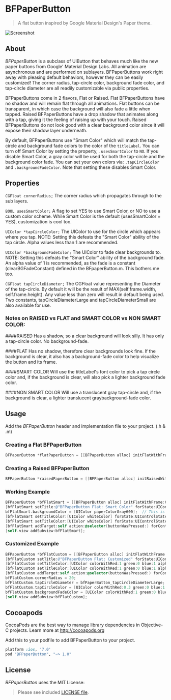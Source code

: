 BFPaperButton
=============

> A flat button inspired by Google Material Design's Paper theme.

![Screenshot](https://raw.githubusercontent.com/bfeher/BFPaperButton/master/BFPaperButtonDemoGif.gif "Screenshot")


About
---------
_BFPaperButton_ is a subclass of UIButton that behaves much like the new paper buttons from Google' Material Design Labs.
All animation are asynchronous and are performed on sublayers.
BFPaperButtons work right away with pleasing default behaviors, however they can be easily customized! The corner radius, tap-circle color, background fade color, and tap-circle diameter are all readily customizable via public properties.

BFPaperButtons come in 2 flavors, Flat or Raised. 
Flat BFPaperButtons have no shadow and will remain flat through all animations. Flat buttons can be transparent, in which case the background will also fade a little when tapped.
Raised BFPaperButtons have a drop shadow that animates along with a tap, giving it the feeling of raising up with your touch. Raised BFPaperButtons do not look good with a clear background color since it will expose their shadow layer underneath.

By default, BFPaperButtons use "Smart Color" which will match the tap-circle and background fade colors to the color of the `titleLabel`.
You can turn off Smart Color by setting the property, `.usesSmartColor` to `NO`. If you disable Smart Color, a gray color will be used for both the tap-circle and the background color fade.
You can set your own colors via: `.tapCircleColor` and `.backgroundFadeColor`. Note that setting these disables Smart Color.

## Properties
`CGFloat cornerRadius;` 
The corner radius which propagates through to the sub layers.

`BOOL usesSmartColor;` 
A flag to set YES to use Smart Color, or NO to use a custom color scheme. While Smart Color is the default (usesSmartColor = YES), customization is cool too.

`UIColor *tapCircleColor;` 
The UIColor to use for the circle which appears where you tap. NOTE: Setting this defeats the "Smart Color" ability of the tap circle. Alpha values less than 1 are recommended.

`UIColor *backgroundFadeColor;` 
The UIColor to fade clear backgrounds to. NOTE: Setting this defeats the "Smart Color" ability of the background fade. An alpha value of 1 is recommended, as the fade is a constant (clearBGFadeConstant) defined in the BFpaperButton.m. This bothers me too.

`CGFloat tapCircleDiameter;` 
The CGFloat value representing the Diameter of the tap-circle. By default it will be the result of MAX(self.frame.width, self.frame.height). Any value less than zero will result in default being used. Two constants, tapCircleDiameterLarge and tapCircleDiameterSmall are also available for use.

### Notes on RAISED vs FLAT and SMART COLOR vs NON SMART COLOR:
####RAISED
Has a shadow, so a clear background will look silly. It has only a tap-circle color. No background-fade.
 
####FLAT
Has no shadow, therefore clear backgrounds look fine. If the background is clear, it also has a background-fade color to help visualize the button and its frame.

####SMART COLOR
Will use the titleLabel's font color to pick a tap circle color and, if the background is clear, will also pick a lighter background fade color.
 
####NON SMART COLOR
Will use a translucent gray tap-circle and, if the background is clear, a lighter translucent graybackground-fade color.


Usage
---------
Add the _BFPaperButton_ header and implementation file to your project. (.h & .m)

### Creating a Flat BFPaperButton
```objective-c
BFPaperButton *flatPaperButton = [[BFPaperButton alloc] initFlatWithFrame:rect];
```

### Creating a Raised BFPaperButton
```objective-c
BFPaperButton *raisedPaperButton = [[BFPaperButton alloc] initRaisedWithFrame:rect];
```

### Working Example
```objective-c
BFPaperButton *bfFlatSmart = [[BFPaperButton alloc] initFlatWithFrame:CGRectMake(20, 20, 280, 43)];
[bfFlatSmart setTitle:@"BFPaperButton Flat: Smart Color" forState:UIControlStateNormal];
bfFlatSmart.backgroundColor = [UIColor paperColorGray600];	// This is from the included cocoapod "UIColor+BFPaperColors".
[bfFlatSmart setTitleColor:[UIColor whiteColor] forState:UIControlStateNormal];
[bfFlatSmart setTitleColor:[UIColor whiteColor] forState:UIControlStateHighlighted];
[bfFlatSmart addTarget:self action:@selector(buttonWasPressed:) forControlEvents:UIControlEventTouchUpInside];
[self.view addSubview:bfFlatSmart];
```

### Customized Example
```objective-c
BFPaperButton *bfFlatCustom = [[BFPaperButton alloc] initFlatWithFrame:CGRectMake(20, 511, 280, 43)];     
[bfFlatCustom setTitle:@"BFPaperButton Flat: Customized" forState:UIControlStateNormal];
[bfFlatCustom setTitleColor:[UIColor colorWithRed:1 green:0 blue:1 alpha:1] forState:UIControlStateNormal];
[bfFlatCustom setTitleColor:[UIColor colorWithRed:1 green:0 blue:1 alpha:1] forState:UIControlStateHighlighted];
[bfFlatCustom addTarget:self action:@selector(buttonWasPressed:) forControlEvents:UIControlEventTouchUpInside];
bfFlatCustom.cornerRadius = 20;
bfFlatCustom.tapCircleDiameter = bfPaperButton_tapCircleDiameterLarge;
bfFlatCustom.tapCircleColor = [UIColor colorWithRed:0.3 green:0 blue:1 alpha:0.6];  // Setting this color overrides "Smart Color".
bfFlatCustom.backgroundFadeColor = [UIColor colorWithRed:1 green:0 blue:1 alpha:1]; // Setting this color overrides "Smart Color".
[self.view addSubview:bfFlatCustom];
```
  




Cocoapods
-------

CocoaPods are the best way to manage library dependencies in Objective-C projects.
Learn more at http://cocoapods.org

Add this to your podfile to add BFPaperButton to your project.
```ruby
platform :ios, '7.0'
pod "BFPaperButton", "~> 1.0"
```


License
--------
_BFPaperButton_ uses the MIT License:

> Please see included [LICENSE file](https://raw.githubusercontent.com/bfeher/BFPaperButton/master/LICENSE.md).
